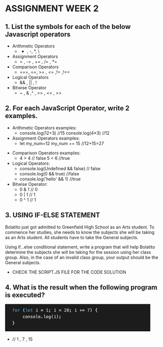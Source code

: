 # ASSIGNMENT WEEK 2

## 1. List the symbols for each of the below Javascript operators

* Arithmetic Operators 
    * + , -, *, \
* Assignment Operators
    * = , -= , += , /=  , *=
* Comparison Operators
    * ===, ==, >= , <= ,!= ,!==
* Logical Operators
    * && , || , !
* Bitwise Operator
    * ~ , & ,^ , >> , << , >>

## 2. For each JavaScript Operator, write 2 examples.
    
* Arithmetic Operators examples:
    * console.log(12+3) //15  console.log(4*3) //12
* Assignment Operators examples: 
    * let my_num=12   my_num += 15 //12+15=27
- Comparison Operators examples:  
    - 4 > 4 // false  5 < 6 //true 
- Logical Operators:
    - console.log(Undefined && false) // false
    - console.log(0 && true) //false
    - console.log('hello' && 1) //true    
- Bitwise Operator:
    - 0 & 1 // 0
    - 0 | 1 // 1    
    - 0 ^ 1 // 1

## 3. USING IF-ELSE STATEMENT
Bolatito just got admitted to Greenfield High School as an Arts student. To commence her studies, she needs to know the subjects she will be taking as an Arts student. All students have to take the General subjects.

Using if…else conditional statement, write a program that will help Bolatito determine the subjects she will be taking for the session using her class group. Also, in the case of an invalid class group, your output should be the General subjects. 

- CHECK THE SCRIPT.JS FILE FOR THE CODE SOLUTION

## 4. What is the result when the following program is executed?

![code snippet](./codeSnippet.png "a simple code snippet")
- // 1 , 7 , 15